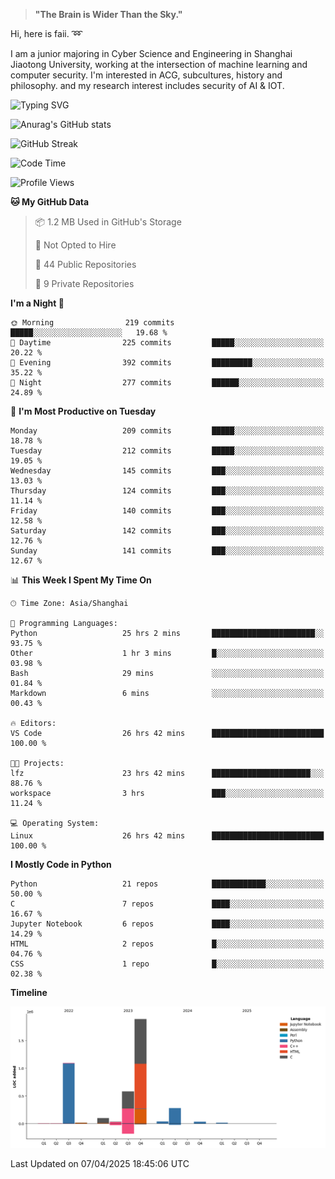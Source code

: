 > **"The Brain is Wider Than the Sky."**

  Hi, here is faii. :loop:  
  
  I am a junior majoring in Cyber Science and Engineering in Shanghai Jiaotong University, working at the intersection
  of machine learning and computer security. I'm interested in ACG, subcultures, history and philosophy. and my research interest includes security of AI & IOT.

![Typing SVG](https://readme-typing-svg.demolab.com/?lines=Any+sufficiently+advanced+technology+is+indistinguishable+from+magic;On+my+way+to+be+a+*magician*)

![Anurag's GitHub stats](https://github-readme-stats.vercel.app/api?username=faiimea)

![GitHub Streak](https://streak-stats.demolab.com/?user=faiimea)

<!--START_SECTION:waka-->
![Code Time](http://img.shields.io/badge/Code%20Time-754%20hrs%2036%20mins-blue)

![Profile Views](http://img.shields.io/badge/Profile%20Views-0-blue)

**🐱 My GitHub Data** 

> 📦 1.2 MB Used in GitHub's Storage 
 > 
> 🚫 Not Opted to Hire
 > 
> 📜 44 Public Repositories 
 > 
> 🔑 9 Private Repositories 
 > 
**I'm a Night 🦉** 

```text
🌞 Morning                219 commits         █████░░░░░░░░░░░░░░░░░░░░   19.68 % 
🌆 Daytime                225 commits         █████░░░░░░░░░░░░░░░░░░░░   20.22 % 
🌃 Evening                392 commits         █████████░░░░░░░░░░░░░░░░   35.22 % 
🌙 Night                  277 commits         ██████░░░░░░░░░░░░░░░░░░░   24.89 % 
```
📅 **I'm Most Productive on Tuesday** 

```text
Monday                   209 commits         █████░░░░░░░░░░░░░░░░░░░░   18.78 % 
Tuesday                  212 commits         █████░░░░░░░░░░░░░░░░░░░░   19.05 % 
Wednesday                145 commits         ███░░░░░░░░░░░░░░░░░░░░░░   13.03 % 
Thursday                 124 commits         ███░░░░░░░░░░░░░░░░░░░░░░   11.14 % 
Friday                   140 commits         ███░░░░░░░░░░░░░░░░░░░░░░   12.58 % 
Saturday                 142 commits         ███░░░░░░░░░░░░░░░░░░░░░░   12.76 % 
Sunday                   141 commits         ███░░░░░░░░░░░░░░░░░░░░░░   12.67 % 
```


📊 **This Week I Spent My Time On** 

```text
🕑︎ Time Zone: Asia/Shanghai

💬 Programming Languages: 
Python                   25 hrs 2 mins       ███████████████████████░░   93.75 % 
Other                    1 hr 3 mins         █░░░░░░░░░░░░░░░░░░░░░░░░   03.98 % 
Bash                     29 mins             ░░░░░░░░░░░░░░░░░░░░░░░░░   01.84 % 
Markdown                 6 mins              ░░░░░░░░░░░░░░░░░░░░░░░░░   00.43 % 

🔥 Editors: 
VS Code                  26 hrs 42 mins      █████████████████████████   100.00 % 

🐱‍💻 Projects: 
lfz                      23 hrs 42 mins      ██████████████████████░░░   88.76 % 
workspace                3 hrs               ███░░░░░░░░░░░░░░░░░░░░░░   11.24 % 

💻 Operating System: 
Linux                    26 hrs 42 mins      █████████████████████████   100.00 % 
```

**I Mostly Code in Python** 

```text
Python                   21 repos            ████████████░░░░░░░░░░░░░   50.00 % 
C                        7 repos             ████░░░░░░░░░░░░░░░░░░░░░   16.67 % 
Jupyter Notebook         6 repos             ████░░░░░░░░░░░░░░░░░░░░░   14.29 % 
HTML                     2 repos             █░░░░░░░░░░░░░░░░░░░░░░░░   04.76 % 
CSS                      1 repo              █░░░░░░░░░░░░░░░░░░░░░░░░   02.38 % 
```



**Timeline**

![Lines of Code chart](https://raw.githubusercontent.com/faiimea/faiimea/main/assets/bar_graph.png)


 Last Updated on 07/04/2025 18:45:06 UTC
<!--END_SECTION:waka-->
